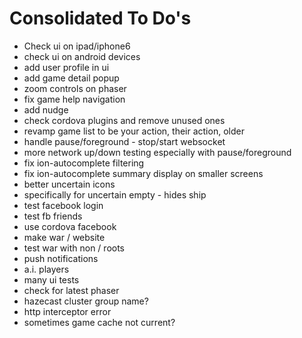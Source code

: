 Consolidated To Do's
====================

- Check ui on ipad/iphone6
- check ui on android devices
- add user profile in ui
- add game detail popup
- zoom controls on phaser
- fix game help navigation
- add nudge
- check cordova plugins and remove unused ones
- revamp game list to be your action, their action, older
- handle pause/foreground - stop/start websocket
- more network up/down testing especially with pause/foreground
- fix ion-autocomplete filtering
- fix ion-autocomplete summary display on smaller screens
- better uncertain icons
- specifically for uncertain empty - hides ship
- test facebook login
- test fb friends
- use cordova facebook
- make war / website
- test war with non / roots
- push notifications
- a.i. players
- many ui tests
- check for latest phaser
- hazecast cluster group name?
- http interceptor error
- sometimes game cache not current?
